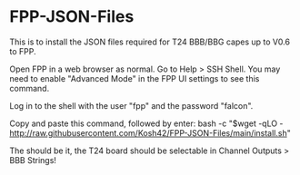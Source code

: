 # FPP-JSON-Files

This is to install the JSON files required for T24 BBB/BBG capes up to V0.6 to FPP.

Open FPP in a web browser as normal. Go to Help > SSH Shell. You may need to enable "Advanced Mode" in the FPP UI settings to see this command.

Log in to the shell with the user "fpp" and the password "falcon".

Copy and paste this command, followed by enter:
bash -c "$wget -qLO - http://raw.githubusercontent.com/Kosh42/FPP-JSON-Files/main/install.sh"

The should be it, the T24 board should be selectable in Channel Outputs > BBB Strings!
